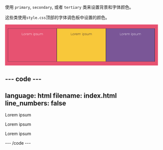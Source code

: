 使用 `primary`, `secondary`, 或者 `tertiary` 类来设置背景和字体颜色。

这些类使用`style.css`顶部的字体调色板中设置的颜色。

![三个盒子。 每个框都有不同的对比背景和文本颜色。](images/colour-classes.png)

--- code ---
---
language: html
filename: index.html
line_numbers: false
---

<section class="wrap">
    <div class="primary">
        <p>Lorem ipsum</p>
    </div>
    <div class="secondary">
        <p>Lorem ipsum</p>
    </div>
    <div class="tertiary">
        <p>Lorem ipsum</p>
    </div>
</section>

--- /code ---
